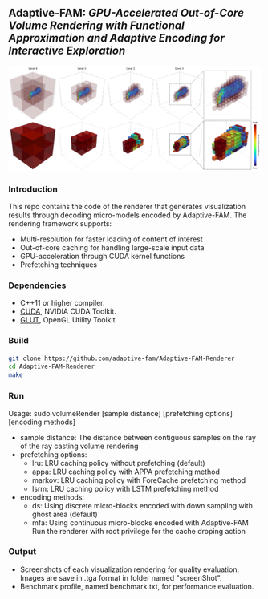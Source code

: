 ## Adaptive-FAM: *GPU-Accelerated Out-of-Core Volume Rendering with Functional Approximation and Adaptive Encoding for Interactive Exploration*

![results](https://github.com/adaptive-fam/Adaptive-FAM/blob/main/flame_blocks_small.png)

### Introduction
This repo contains the code of the renderer that generates visualization results through decoding micro-models encoded by Adaptive-FAM. The rendering framework supports:

- Multi-resolution for faster loading of content of interest
- Out-of-core caching for handling large-scale input data
- GPU-acceleration through CUDA kernel functions
- Prefetching techniques

###  Dependencies
- C++11 or higher compiler.
- [CUDA](https://developer.nvidia.com/cuda-toolkit), NVIDIA CUDA Toolkit.
- [GLUT](https://www.opengl.org/resources/libraries/glut/), OpenGL Utility Toolkit

### Build
```bash
git clone https://github.com/adaptive-fam/Adaptive-FAM-Renderer
cd Adaptive-FAM-Renderer
make
```

### Run
Usage: sudo volumeRender [sample distance] [prefetching options] [encoding methods]
- sample distance: The distance between contiguous samples on the ray of the ray casting volume rendering
- prefetching options: 
	- lru: LRU caching policy without prefetching (default)
	- appa: LRU caching policy with APPA prefetching method
	- markov: LRU caching policy with ForeCache prefetching method
	- lsrm: LRU caching policy with LSTM prefetching method
- encoding methods:
	- ds: Using discrete micro-blocks encoded with down sampling with ghost area (default)
	- mfa: Using continuous micro-blocks encoded with Adaptive-FAM
Run the renderer with root privilege for the cache droping action

### Output
- Screenshots of each visualization rendering for quality evaluation. Images are save in .tga format in folder named "screenShot".
- Benchmark profile, named benchmark.txt, for performance evaluation.

